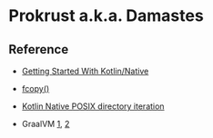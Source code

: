 # Prokrust a.k.a. Damastes

## Reference

- [Getting Started With Kotlin/Native](https://www.baeldung.com/kotlin/native)

- [fcopy()](https://stackoverflow.com/questions/17666316/is-there-a-posix-function-to-copy-a-file)

- [Kotlin Native POSIX directory iteration](https://discuss.kotlinlang.org/t/kotlin-native-posix-directory-iteration/10075)

- GraalVM [1](https://github.com/trietsch/spotify-cli), [2](https://habr.com/ru/articles/760074/)
